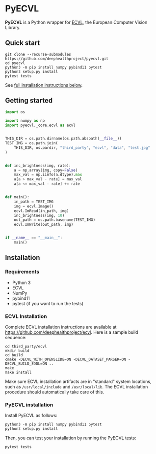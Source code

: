 # PyECVL

**PyECVL** is a Python wrapper for [ECVL](https://github.com/deephealthproject/ecvl), the European Computer Vision Library.


## Quick start

    git clone --recurse-submodules https://github.com/deephealthproject/pyecvl.git
    cd pyecvl
    python3 -m pip install numpy pybind11 pytest
    python3 setup.py install
    pytest tests

See [full installation instructions below](#installation).


## Getting started

```python
import os

import numpy as np
import pyecvl._core.ecvl as ecvl


THIS_DIR = os.path.dirname(os.path.abspath(__file__))
TEST_IMG = os.path.join(
    THIS_DIR, os.pardir, "third_party", "ecvl", "data", "test.jpg"
)


def inc_brightness(img, rate):
    a = np.array(img, copy=False)
    max_val = np.iinfo(a.dtype).max
    a[a > max_val - rate] = max_val
    a[a <= max_val - rate] += rate


def main():
    in_path = TEST_IMG
    img = ecvl.Image()
    ecvl.ImRead(in_path, img)
    inc_brightness(img, 10)
    out_path = os.path.basename(TEST_IMG)
    ecvl.ImWrite(out_path, img)


if __name__ == "__main__":
    main()
```


## Installation

### Requirements

- Python 3
- ECVL
- NumPy
- pybind11
- pytest (if you want to run the tests)


### ECVL Installation

Complete ECVL installation instructions are available at
https://github.com/deephealthproject/ecvl. Here is a sample build sequence:

```
cd third_party/ecvl
mkdir build
cd build
cmake -DECVL_WITH_OPENSLIDE=ON -DECVL_DATASET_PARSER=ON -DECVL_BUILD_EDDL=ON ..
make
make install
```

Make sure ECVL installation artifacts are in "standard" system locations, such
as `/usr/local/include` and `/usr/local/lib`. The ECVL installation procedure
should automatically take care of this.


### PyECVL installation

Install PyECVL as follows:

```
python3 -m pip install numpy pybind11 pytest
python3 setup.py install
```

Then, you can test your installation by running the PyECVL tests:

    pytest tests
